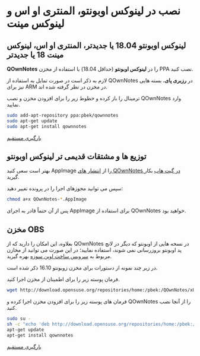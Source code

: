 # نصب در لینوکس اوبونتو، المنتری او اس و لینوکس مینت

## لینوکس اوبونتو 18.04 یا جدیدتر، المنتری او اس، لینوکس مینت 18 یا جدیدتر

**QOwnNotes** را در **لینوکس اوبونتو** (حداقل 18.04) با استفاده از مخزن PPA نصب کنید.

لازم به ذکر است در صورت تمایل به استفاده از QOwnNotes در **رزبری پای**، بسته هایی نیز برای ARM در مخزن در نظر گرفته شده اند.

ترمینال را باز کرده و خطوط زیر را برای افزودن مخزن و نصب QOwnNotes وارد نمایید.

```bash
sudo add-apt-repository ppa:pbek/qownnotes
sudo apt-get update
sudo apt-get install qownnotes
```

[بارگیری مستقیم](https://launchpad.net/~pbek/+archive/ubuntu/qownnotes/+packages)

## توزیع ها و مشتقات قدیمی تر لینوکس اوبونتو

بهتر است سعی کنید AppImage را از [انتشار های QOwnNotes در گیت هاب](https://github.com/pbek/QOwnNotes/releases) بکار گیرید.

سپس می توانید مجوزهای اجرا را در پرونده تغییر دهید:

```bash
chmod a+x QOwnNotes-*.AppImage
```

پس از آن حتماً قادر به اجرای AppImage برای استفاده از QOwnNotes خواهید بود.

## مخزن OBS

بعلاوه، این امکان را دارید که از QOwnNotes در نسخه هایی از اوبونتو که دیگر در لانچ پد اوبونتو بروزرسانی نمی شوند، استفاده نمایید؛ در این صورت می توانید از مخازن مربوط به [سرویس ساخت اوپن سوزه](https://build.opensuse.org/package/show/home:pbek:QOwnNotes/desktop) بهره گیرید.

در زیر چند نمونه از دستورات برای مخزن زوبونتو 16.10 ذکر شده است.

فرمان پوسته زیر را برای اطمینان از مخزن اجرا کنید.

```bash
wget http://download.opensuse.org/repositories/home:/pbek:/QOwnNotes/xUbuntu_16.10/Release.key -O - | sudo apt-key add -
```

فرمان های پوسته زیر را برای افزودن مخزن اجرا کرده و QOwnNotes را از آنجا نصب کنید.

```bash
sudo su -
sh -c "echo 'deb http://download.opensuse.org/repositories/home:/pbek:/QOwnNotes/xUbuntu_16.10/ /' >> /etc/apt/sources.list.d/qownnotes.list"
apt-get update
apt-get install qownnotes
```

[بارگیری مستقیم](https://build.opensuse.org/package/binaries/home:pbek:QOwnNotes/desktop/xUbuntu_16.10)
